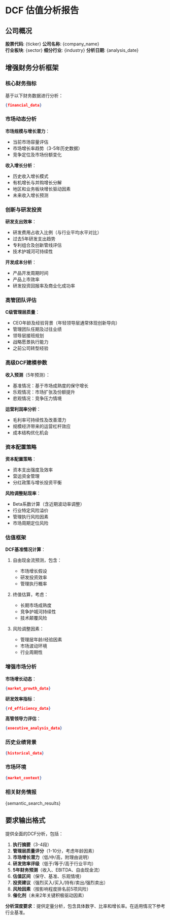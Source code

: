 # DCF 估值分析报告

## 公司概况
**股票代码**: {ticker}
**公司名称**: {company_name}  
**行业板块**: {sector}
**细分行业**: {industry}
**分析日期**: {analysis_date}

## 增强财务分析框架

### 核心财务指标
基于以下财务数据进行分析：
```json
{financial_data}
```

### 市场动态分析
**市场规模与增长潜力**：
- 当前市场容量评估
- 市场增长率趋势（3-5年历史数据）
- 竞争定位及市场份额变化

**收入增长分析**：
- 历史收入增长模式
- 有机增长与并购增长分解
- 地区和业务板块增长驱动因素
- 未来收入增长预测

### 创新与研发投资
**研发支出效率**：
- 研发费用占收入比例（与行业平均水平对比）
- 过去5年研发支出趋势
- 专利组合及创新管线评估
- 技术护城河可持续性

**开发成本分析**：
- 产品开发周期时间
- 产品上市效率
- 研发投资回报率及商业化成功率

### 高管团队评估
**C级管理层质量**：
- CEO年龄及经验背景（年轻领导层通常体现创新导向）
- 管理团队任期及过往业绩
- 领导层接班规划
- 战略愿景执行能力
- 之前公司转型经验

### 高级DCF建模参数

**收入预测**（5年预测）：
- 基准情况：基于市场成熟度的保守增长
- 乐观情况：市场扩张及份额提升
- 悲观情况：竞争压力情境

**运营利润率分析**：
- 毛利率可持续性及改善潜力
- 规模经济带来的运营杠杆效应
- 成本结构优化机会

### 资本配置策略
**资本配置策略**：
- 资本支出强度及效率
- 营运资金管理
- 分红政策与增长投资平衡

**风险调整贴现率**：
- Beta系数计算（含近期波动率调整）
- 行业特定风险溢价
- 管理执行风险因素
- 市场周期定位风险

### 估值框架

**DCF基准情况计算**：
1. 自由现金流预测，包含：
   - 市场增长假设
   - 研发投资效率
   - 管理执行概率
   
2. 终值估算，考虑：
   - 长期市场成熟度
   - 竞争护城河持续性
   - 技术颠覆风险

3. 风险调整因素：
   - 管理层年龄/经验因素
   - 市场波动环境
   - 行业周期性

### 增强市场分析
**市场增长动态**：
```json
{market_growth_data}
```

**研发效率指标**：
```json
{rd_efficiency_data}
```

**高管领导力评估**：
```json
{executive_analysis_data}
```

### 历史业绩背景
```json
{historical_data}
```

### 市场环境
```json
{market_context}
```

### 相关财务情报
{semantic_search_results}

## 要求输出格式

提供全面的DCF分析，包括：

1. **执行摘要**（3-4段）
2. **管理层质量评分**（1-10分，考虑年龄因素）
3. **市场增长潜力**（低/中/高，附理由说明）
4. **研发效率评级**（低于/等于/高于行业平均）
5. **5年财务预测**（收入、EBITDA、自由现金流）
6. **估值区间**（保守、基准、乐观情境）
7. **投资建议**（强烈买入/买入/持有/卖出/强烈卖出）
8. **风险因素**（按影响程度排名前5项风险）
9. **催化剂**（未来2年关键积极驱动因素）

**分析深度要求**：提供定量分析，包含具体数字、比率和增长率。在适用情况下参考行业基准。